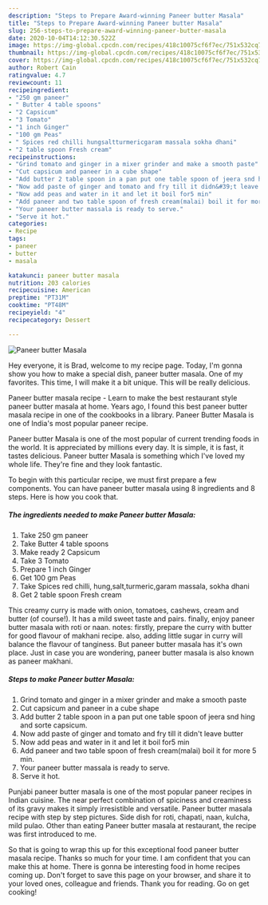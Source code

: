 ```yaml
---
description: "Steps to Prepare Award-winning Paneer butter Masala"
title: "Steps to Prepare Award-winning Paneer butter Masala"
slug: 256-steps-to-prepare-award-winning-paneer-butter-masala
date: 2020-10-04T14:12:30.522Z
image: https://img-global.cpcdn.com/recipes/418c10075cf6f7ec/751x532cq70/paneer-butter-masala-recipe-main-photo.jpg
thumbnail: https://img-global.cpcdn.com/recipes/418c10075cf6f7ec/751x532cq70/paneer-butter-masala-recipe-main-photo.jpg
cover: https://img-global.cpcdn.com/recipes/418c10075cf6f7ec/751x532cq70/paneer-butter-masala-recipe-main-photo.jpg
author: Robert Cain
ratingvalue: 4.7
reviewcount: 11
recipeingredient:
- "250 gm paneer"
- " Butter 4 table spoons"
- "2 Capsicum"
- "3 Tomato"
- "1 inch Ginger"
- "100 gm Peas"
- " Spices red chilli hungsaltturmericgaram massala sokha dhani"
- "2 table spoon Fresh cream"
recipeinstructions:
- "Grind tomato and ginger in a mixer grinder and make a smooth paste"
- "Cut capsicum and paneer in a cube shape"
- "Add butter 2 table spoon in a pan put one table spoon of jeera snd hing and sorte capsicum."
- "Now add paste of ginger and tomato and fry till it didn&#39;t leave butter"
- "Now add peas and water in it and let it boil for5 min"
- "Add paneer and two table spoon of fresh cream(malai) boil it for more 5 min."
- "Your paneer butter massala is ready to serve."
- "Serve it hot."
categories:
- Recipe
tags:
- paneer
- butter
- masala

katakunci: paneer butter masala 
nutrition: 203 calories
recipecuisine: American
preptime: "PT31M"
cooktime: "PT48M"
recipeyield: "4"
recipecategory: Dessert

---
```



![Paneer butter Masala](https://img-global.cpcdn.com/recipes/418c10075cf6f7ec/751x532cq70/paneer-butter-masala-recipe-main-photo.jpg)

Hey everyone, it is Brad, welcome to my recipe page. Today, I'm gonna show you how to make a special dish, paneer butter masala. One of my favorites. This time, I will make it a bit unique. This will be really delicious.

Paneer butter masala recipe - Learn to make the best restaurant style paneer butter masala at home. Years ago, I found this best paneer butter masala recipe in one of the cookbooks in a library. Paneer Butter Masala is one of India&#39;s most popular paneer recipe.

Paneer butter Masala is one of the most popular of current trending foods in the world. It is appreciated by millions every day. It is simple, it is fast, it tastes delicious. Paneer butter Masala is something which I've loved my whole life. They're fine and they look fantastic.


To begin with this particular recipe, we must first prepare a few components. You can have paneer butter masala using 8 ingredients and 8 steps. Here is how you cook that.

<!--inarticleads1-->

##### The ingredients needed to make Paneer butter Masala:

1. Take 250 gm paneer
1. Take  Butter 4 table spoons
1. Make ready 2 Capsicum
1. Take 3 Tomato
1. Prepare 1 inch Ginger
1. Get 100 gm Peas
1. Take  Spices red chilli, hung,salt,turmeric,garam massala, sokha dhani
1. Get 2 table spoon Fresh cream


This creamy curry is made with onion, tomatoes, cashews, cream and butter (of course!). It has a mild sweet taste and pairs. finally, enjoy paneer butter masala with roti or naan. notes: firstly, prepare the curry with butter for good flavour of makhani recipe. also, adding little sugar in curry will balance the flavour of tanginess. But paneer butter masala has it&#39;s own place. Just in case you are wondering, paneer butter masala is also known as paneer makhani. 

<!--inarticleads2-->

##### Steps to make Paneer butter Masala:

1. Grind tomato and ginger in a mixer grinder and make a smooth paste
1. Cut capsicum and paneer in a cube shape
1. Add butter 2 table spoon in a pan put one table spoon of jeera snd hing and sorte capsicum.
1. Now add paste of ginger and tomato and fry till it didn&#39;t leave butter
1. Now add peas and water in it and let it boil for5 min
1. Add paneer and two table spoon of fresh cream(malai) boil it for more 5 min.
1. Your paneer butter massala is ready to serve.
1. Serve it hot.


Punjabi paneer butter masala is one of the most popular paneer recipes in Indian cuisine. The near perfect combination of spiciness and creaminess of its gravy makes it simply irresistible and versatile. Paneer butter masala recipe with step by step pictures. Side dish for roti, chapati, naan, kulcha, mild pulao. Other than eating Paneer butter masala at restaurant, the recipe was first introduced to me. 

So that is going to wrap this up for this exceptional food paneer butter masala recipe. Thanks so much for your time. I am confident that you can make this at home. There is gonna be interesting food in home recipes coming up. Don't forget to save this page on your browser, and share it to your loved ones, colleague and friends. Thank you for reading. Go on get cooking!
